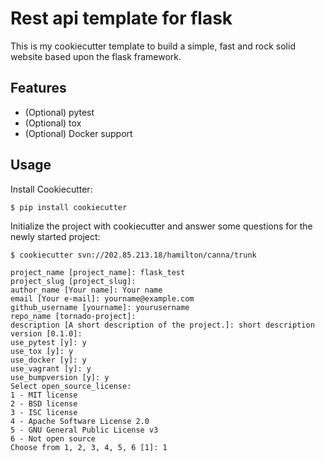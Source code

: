 # Rest api template for flask

This is my cookiecutter template to build a simple, fast and rock solid website based upon
the flask framework.


## Features

* (Optional) pytest
* (Optional) tox
* (Optional) Docker support


## Usage

Install Cookiecutter:

    $ pip install cookiecutter

Initialize the project with cookiecutter and answer some questions for the newly started project:

    $ cookiecutter svn://202.85.213.18/hamilton/canna/trunk

    project_name [project_name]: flask_test
    project_slug [project_slug]:
    author_name [Your name]: Your name
    email [Your e-mail]: yourname@example.com
    github_username [yourname]: yourusername
    repo_name [tornado-project]:
    description [A short description of the project.]: short description
    version [0.1.0]:
    use_pytest [y]: y
    use_tox [y]: y
    use_docker [y]: y
    use_vagrant [y]: y
    use_bumpversion [y]: y
    Select open_source_license:
    1 - MIT license
    2 - BSD license
    3 - ISC license
    4 - Apache Software License 2.0
    5 - GNU General Public License v3
    6 - Not open source
    Choose from 1, 2, 3, 4, 5, 6 [1]: 1

